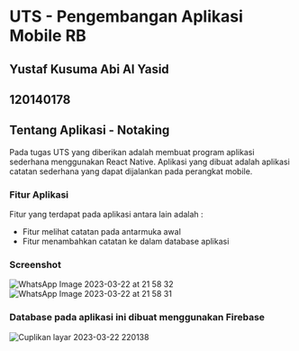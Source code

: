 # UTS - Pengembangan Aplikasi Mobile RB

## Yustaf Kusuma Abi Al Yasid
## 120140178

## Tentang Aplikasi - Notaking
Pada tugas UTS yang diberikan adalah membuat program aplikasi sederhana menggunakan React Native.
Aplikasi yang dibuat adalah aplikasi catatan sederhana yang dapat dijalankan pada perangkat mobile.

### Fitur Aplikasi
Fitur yang terdapat pada aplikasi antara lain adalah :
* Fitur melihat catatan pada antarmuka awal
* Fitur menambahkan catatan ke dalam database aplikasi

### Screenshot
![WhatsApp Image 2023-03-22 at 21 58 32](https://user-images.githubusercontent.com/106214324/226954478-76fb96c9-b169-44c4-a23b-438a26147741.jpeg)
![WhatsApp Image 2023-03-22 at 21 58 31](https://user-images.githubusercontent.com/106214324/226954899-4e17ef3f-7a0c-4558-9680-ef270e6a3b6f.jpeg)

### Database pada aplikasi ini dibuat menggunakan Firebase
![Cuplikan layar 2023-03-22 220138](https://user-images.githubusercontent.com/106214324/226955360-ac224a1e-9528-486a-8156-edb7997b41bb.png)
